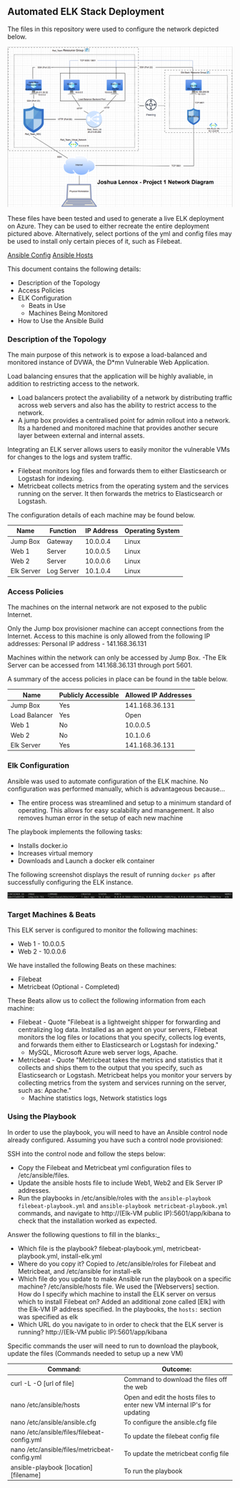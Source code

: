 ## Automated ELK Stack Deployment

The files in this repository were used to configure the network depicted below.

![alt text](https://github.com/JoshuaLennox/CybersecWeek13HW/blob/main/Images/Network_Diagram.png)

These files have been tested and used to generate a live ELK deployment on Azure. They can be used to either recreate the entire deployment pictured above. Alternatively, select portions of the yml and config files may be used to install only certain pieces of it, such as Filebeat.

[Ansible Config](https://github.com/JoshuaLennox/CybersecWeek13HW/blob/fd7cb918307ff2691660044a49d951de86bf51d2/Ansible/ansible.cfg)
[Ansible Hosts](https://github.com/JoshuaLennox/CybersecWeek13HW/blob/1fb514d9c5db790a8528616a97fa41504d79c14b/Ansible/hosts)

This document contains the following details:
- Description of the Topology
- Access Policies
- ELK Configuration
  - Beats in Use
  - Machines Being Monitored
- How to Use the Ansible Build

### Description of the Topology

The main purpose of this network is to expose a load-balanced and monitored instance of DVWA, the D*mn Vulnerable Web Application.

Load balancing ensures that the application will be highly avaliable, in addition to restricting access to the network.
- Load balancers protect the avaliability of a network by distributing traffic across web servers and also has the ability to restrict access to the network.  
- A jump box provides a centralised point for admin rollout into a network. Its a hardened and monitored machine that provides another secure layer between external and internal assets.

Integrating an ELK server allows users to easily monitor the vulnerable VMs for changes to the logs and system traffic.
- Filebeat monitors log files and forwards them to either Elasticsearch or Logstash for indexing.
- Metricbeat collects metrics from the operating system and the services running on the server. It then forwards the metrics to Elasticsearch or Logstash.

The configuration details of each machine may be found below.

| Name       | Function   | IP Address | Operating System |
|------------|------------|------------|------------------|
| Jump Box   | Gateway    | 10.0.0.4   | Linux            |
| Web 1      | Server     | 10.0.0.5   | Linux            |
| Web 2      | Server     | 10.0.0.6   | Linux            |
| Elk Server | Log Server | 10.1.0.4   | Linux            |

### Access Policies

The machines on the internal network are not exposed to the public Internet. 

Only the Jump box provisioner machine can accept connections from the Internet. Access to this machine is only allowed from the following IP addresses: 
Personal IP address - 141.168.36.131

Machines within the network can only be accessed by Jump Box.
-The Elk Server can be accessed from 141.168.36.131 through port 5601.

A summary of the access policies in place can be found in the table below.

| Name          | Publicly Accessible | Allowed IP Addresses |
|---------------|---------------------|----------------------|
| Jump Box      | Yes                 | 141.168.36.131       |
| Load Balancer | Yes                 | Open                 |
| Web 1         | No                  | 10.0.0.5             |
| Web 2         | No                  | 10.1.0.6             |
| Elk Server    | Yes                 | 141.168.36.131       |

### Elk Configuration

Ansible was used to automate configuration of the ELK machine. No configuration was performed manually, which is advantageous because...
- The entire process was streamlined and setup to a minimum standard of operating. This allows for easy scalability and management. It also removes human error in the setup of each new machine

The playbook implements the following tasks:
- Installs docker.io
- Increases virtual memory
- Downloads and Launch a docker elk container

The following screenshot displays the result of running `docker ps` after successfully configuring the ELK instance.

![alt text](https://github.com/JoshuaLennox/CybersecWeek13HW/blob/main/Images/dockerpsoutput.png?raw=true)

### Target Machines & Beats
This ELK server is configured to monitor the following machines:
- Web 1 - 10.0.0.5
- Web 2 - 10.0.0.6

We have installed the following Beats on these machines:
- Filebeat
- Metricbeat (Optional - Completed)

These Beats allow us to collect the following information from each machine:
- Filebeat - Quote "Filebeat is a lightweight shipper for forwarding and centralizing log data. Installed as an agent on your servers, Filebeat monitors the log files or locations that you specify, collects log events, and forwards them either to Elasticsearch or Logstash for indexing."
   - MySQL, Microsoft Azure web server logs, Apache.
- Metricbeat - Quote "Metricbeat takes the metrics and statistics that it collects and ships them to the output that you specify, such as Elasticsearch or Logstash. Metricbeat helps you monitor your servers by collecting metrics from the system and services running on the server, such as: Apache."
   - Machine statistics logs, Network statistics logs

### Using the Playbook
In order to use the playbook, you will need to have an Ansible control node already configured. Assuming you have such a control node provisioned: 

SSH into the control node and follow the steps below:
- Copy the Filebeat and Metricbeat yml configuration files to /etc/ansible/files.
- Update the ansible hosts file to include Web1, Web2 and Elk Server IP addresses.
- Run the playbooks in /etc/ansible/roles with the `ansible-playbook filebeat-playbook.yml` and `ansible-playbook metricbeat-playbook.yml` commands, and navigate to http://(Elk-VM public IP):5601/app/kibana to check that the installation worked as expected.

Answer the following questions to fill in the blanks:_
- Which file is the playbook? filebeat-playbook.yml, metricbeat-playbook.yml, install-elk.yml 
- Where do you copy it? Copied to /etc/ansible/roles for Filebeat and Metricbeat, and /etc/ansible for install-elk
- Which file do you update to make Ansible run the playbook on a specific machine? /etc/ansible/hosts file. We used the [Webservers] section. How do I specify which machine to install the ELK server on versus which to install Filebeat on? Added an additional zone called [Elk] with the Elk-VM IP address specified. In the playbooks, the `hosts:` section was specified as elk
- Which URL do you navigate to in order to check that the ELK server is running? http://(Elk-VM public IP):5601/app/kibana
 
Specific commands the user will need to run to download the playbook, update the files (Commands needed to setup up a new VM)

| Command:                                      | Outcome:                                                                 |
|-----------------------------------------------|--------------------------------------------------------------------------|
| curl -L -O [url of file]                      | Command to download the files off the web                                |
| nano /etc/ansible/hosts                       | Open and edit the hosts files to enter new VM internal IP's for updating |
| nano /etc/ansible/ansible.cfg                 | To configure the ansible.cfg file                                        |
| nano /etc/ansible/files/filebeat-config.yml   | To update the filebeat config file                                       |
| nano /etc/ansible/files/metricbeat-config.yml | To update the metricbeat config file                                     |
| ansible-playbook [location][filename]         | To run the playbook                                                      |

